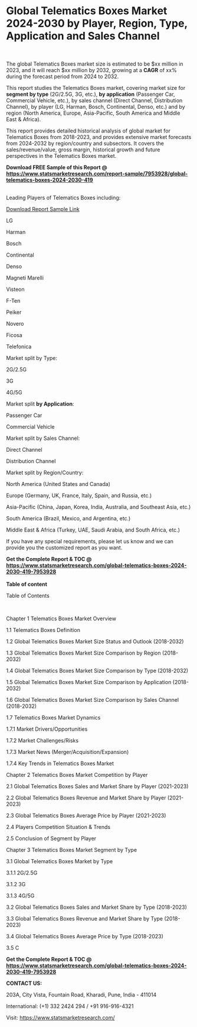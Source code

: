 <h1>Global Telematics Boxes Market 2024-2030 by Player, Region, Type, Application and Sales Channel</h1><br/><p>The global Telematics Boxes market size is estimated to be $xx million in 2023, and it will reach $xx million by 2032, growing at a <strong>CAGR</strong> of xx% during the forecast period from 2024 to 2032.</p><p>
 
 This report studies the Telematics Boxes market, covering market size for <strong>segment by type</strong> (2G/2.5G, 3G, etc.), <strong>by application</strong> (Passenger Car, Commercial Vehicle, etc.), by sales channel (Direct Channel, Distribution Channel), by player (LG, Harman, Bosch, Continental, Denso, etc.) and by region (North America, Europe, Asia-Pacific, South America and Middle East & Africa).</p><p>
 
 This report provides detailed historical analysis of global market for Telematics Boxes from 2018-2023, and provides extensive market forecasts from 2024-2032 by region/country and subsectors. It covers the sales/revenue/value, gross margin, historical growth and future perspectives in the Telematics Boxes market.</p><div><b>Download FREE Sample of this Report @ <a href="https://www.statsmarketresearch.com/download-free-sample/7953928/global-telematics-boxes-2024-2030-419">https://www.statsmarketresearch.com/report-sample/7953928/global-telematics-boxes-2024-2030-419</a></b></div><br><p>
 
 Leading Players of Telematics Boxes including:</p><p><a href="https://www.statsmarketresearch.com/download-free-sample/7953928/global-telematics-boxes-2024-2030-419">Download Report Sample Link</a></p><p>LG</p><p>Harman</p><p>Bosch</p><p>Continental</p><p>Denso</p><p>Magneti Marelli</p><p>Visteon</p><p>F-Ten</p><p>Peiker</p><p>Novero</p><p>Ficosa</p><p>Telefonica</p><p>
 
 Market split by Type:</p><p>2G/2.5G</p><p>3G</p><p>4G/5G</p><p>
 
 Market split <strong>by Application</strong>:</p><p>Passenger Car</p><p>Commercial Vehicle</p><p>
 
 Market split by Sales Channel:</p><p>Direct Channel</p><p>Distribution Channel</p><p>
 
 Market split by Region/Country:</p><p>North America (United States and Canada)</p><p>Europe (Germany, UK, France, Italy, Spain, and Russia, etc.)</p><p>Asia-Pacific (China, Japan, Korea, India, Australia, and Southeast Asia, etc.)</p><p>South America (Brazil, Mexico, and Argentina, etc.)</p><p>Middle East & Africa (Turkey, UAE, Saudi Arabia, and South Africa, etc.)</p><p>
 
 If you have any special requirements, please let us know and we can provide you the customized report as you want.</p><div><b>Get the Complete Report & TOC @ <a href="https://www.statsmarketresearch.com/global-telematics-boxes-2024-2030-419-7953928">https://www.statsmarketresearch.com/global-telematics-boxes-2024-2030-419-7953928</a></b></div><br><b>Table of content</b><p>Table of Contents<br />
 
 <br />
 
 Chapter 1 Telematics Boxes Market Overview<br />
 
  1.1 Telematics Boxes Definition<br />
 
  1.2 Global Telematics Boxes Market Size Status and Outlook (2018-2032)<br />
 
  1.3 Global Telematics Boxes Market Size Comparison by Region (2018-2032)<br />
 
  1.4 Global Telematics Boxes Market Size Comparison by Type (2018-2032)<br />
 
  1.5 Global Telematics Boxes Market Size Comparison by Application (2018-2032)<br />
 
  1.6 Global Telematics Boxes Market Size Comparison by Sales Channel (2018-2032)<br />
 
  1.7 Telematics Boxes Market Dynamics<br />
 
  1.7.1 Market Drivers/Opportunities<br />
 
  1.7.2 Market Challenges/Risks<br />
 
  1.7.3 Market News (Merger/Acquisition/Expansion)<br />
 
  1.7.4 Key Trends in Telematics Boxes Market<br />
 
 Chapter 2 Telematics Boxes Market Competition by Player<br />
 
  2.1 Global Telematics Boxes Sales and Market Share by Player (2021-2023)<br />
 
  2.2 Global Telematics Boxes Revenue and Market Share by Player (2021-2023)<br />
 
  2.3 Global Telematics Boxes Average Price by Player (2021-2023)<br />
 
  2.4 Players Competition Situation & Trends<br />
 
  2.5 Conclusion of Segment by Player<br />
 
 Chapter 3 Telematics Boxes Market Segment by Type<br />
 
  3.1 Global Telematics Boxes Market by Type<br />
 
  3.1.1 2G/2.5G<br />
 
  3.1.2 3G<br />
 
  3.1.3 4G/5G<br />
 
  3.2 Global Telematics Boxes Sales and Market Share by Type (2018-2023)<br />
 
  3.3 Global Telematics Boxes Revenue and Market Share by Type (2018-2023)<br />
 
  3.4 Global Telematics Boxes Average Price by Type (2018-2023)<br />
 
  3.5 C<br><div><b>Get the Complete Report & TOC @ <a href="https://www.statsmarketresearch.com/global-telematics-boxes-2024-2030-419-7953928">https://www.statsmarketresearch.com/global-telematics-boxes-2024-2030-419-7953928</a></b></div></p>
 
 <b>CONTACT US:</b><br>
 
 203A, City Vista, Fountain Road, Kharadi, Pune, India - 411014 <br>
 
 International: (+1) 332 2424 294 / +91 916-916-4321<br>
 
 Visit: <a href="https://www.statsmarketresearch.com/">https://www.statsmarketresearch.com/</a>
 
 <br>